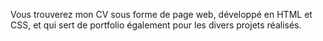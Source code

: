 Vous trouverez mon CV sous forme de page web, développé en HTML et CSS, et qui sert de portfolio également pour les divers projets réalisés.
